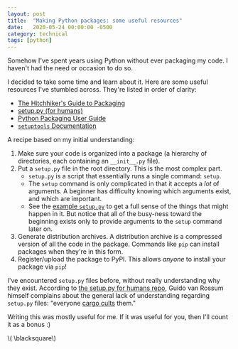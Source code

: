 ```yaml
---
layout: post
title:  "Making Python packages: some useful resources"
date:   2020-05-24 00:00:00 -0500
category: technical
tags: [python] 
---
```


Somehow I've spent years using Python without ever packaging my code.
I haven't had the need or occasion to do so.

I decided to take some time and learn about it. 
Here are some useful resources I've stumbled across.
They're listed in order of clarity:

* [The Hitchhiker's Guide to Packaging](https://the-hitchhikers-guide-to-packaging.readthedocs.io/en/latest/quickstart.html)
* [setup.py (for humans)](https://github.com/navdeep-G/setup.py)
* [Python Packaging User Guide](https://packaging.python.org/tutorials/packaging-projects/)
* [`setuptools` Documentation](https://setuptools.readthedocs.io/en/latest/setuptools.html)

A recipe based on my initial understanding:

1. Make sure your code is organized into a package (a hierarchy of directories, each containing an `__init__.py` file).
2. Put a `setup.py` file in the root directory.
   This is the most complex part.
    * `setup.py` is a script that essentially runs a single command: `setup`.
    * The `setup` command is only complicated in that it accepts a _lot_ of arguments.
      A beginner has difficulty knowing which arguments exist, and which are important.
    * See the [example `setup.py`](https://github.com/navdeep-G/setup.py) to get a full sense of the things that might happen in it.
      But notice that all of the busy-ness toward the beginning exists only to provide arguments to the `setup` command later on.
4. Generate distribution archives. 
   A distribution archive is a compressed version of all the code in the package.
   Commands like `pip` can install packages when they're in this form.
5. Register/upload the package to PyPI.
   This allows _anyone_ to install your package via `pip`!

I've encountered `setup.py` files before, without really understanding why they exist.
According to [the setup.py for humans repo](https://github.com/navdeep-G/setup.py),
Guido van Rossum himself complains about the general lack of understanding regarding `setup.py` files: "everyone [cargo cults](https://en.wikipedia.org/wiki/Cargo_cult) them."

Writing this was mostly useful for me. 
If it was useful for you, then I'll count it as a bonus :)

\\( \blacksquare\\)  


